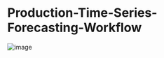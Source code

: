 # Production-Time-Series-Forecasting-Workflow

![image](https://user-images.githubusercontent.com/10999680/202863239-0a609f90-3683-4ef2-9c02-0d6f5fa1aaeb.png)
